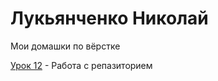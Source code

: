 

# Лукьянченко Николай
Мои домашки по вёрстке

[Урок 12](https://nikolay-lukyanchenko.github.io/lesson%2012/ "Моя дз") - Работа с репазиторием
